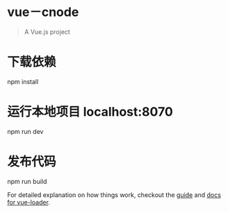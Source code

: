 # vue－cnode

> A Vue.js project


# 下载依赖
npm install

# 运行本地项目  localhost:8070
npm run dev

# 发布代码
npm run build



For detailed explanation on how things work, checkout the [guide](http://vuejs-templates.github.io/webpack/) and [docs for vue-loader](http://vuejs.github.io/vue-loader).
